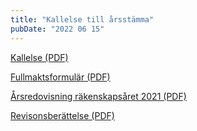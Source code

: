 ```yaml
--- 
title: "Kallelse till årsstämma"
pubDate: "2022 06 15"
---
```


[Kallelse (PDF)](/pdf/Årsredovisning%20iApotek%2020220511%20signerat.pdf)

[Fullmaktsformulär (PDF)](/pdf/FULLMAKTSFORMULÄR%20iApotek%20årsstämma%2015%20juni%202022.pdf)

[Årsredovisning räkenskapsåret 2021 (PDF)](/pdf/Årsredovisning%20iApotek%2020220511%20signerat.pdf)

[Revisonsberättelse (PDF)](/pdf/ÅR%202021%20RB%20signerad.pdf)